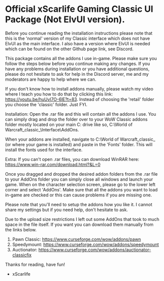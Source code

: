 # Official xScarlife Gaming Classic UI Package (Not ElvUI version).
Before you continue reading the installation instructions please note that this is the 'normal' version of my Classic interface which does not have ElvUI as the main interface. I also have a version where ElvUI is needed which can be found on the other Github page link, see Discord.

This package contains all the addons I use in-game. Please make sure you follow the steps below before you continue making any changes. If you have any problems during installation or you have additional questions, please do not hesitate to ask for help in the Discord server, me and my moderators are happy to help where we can.

If you don't know how to install addons manually, please watch my video where I teach you how to do that by clicking this link: https://youtu.be/huUvI7O-6lE?t=83. Instead of choosing the 'retail' folder you choose the 'classic' folder. Just FYI.

Installation: Open the .rar file and this will contain all the addons I use. You can simply drag and drop the folder over to your WoW Classic addons folder mostly located on your main C: drive like so, C:\World of Warcraft_classic_\Interface\AddOns.

When your addons are installed, navigate to C:\World of Warcraft\_classic_ (or where your game is installed) and paste in the 'Fonts' folder. This will install the fonts used for the interface.

Extra: If you can't open .rar files, you can download WinRAR here: https://www.win-rar.com/download.html?&L=0

Once you dragged and dropped the desired addon folders from the .rar file to your AddOns folder you can simply close all windows and launch your game. When on the character selection screen, please go to the lower left corner and select 'AddOns'. Make sure that all the addons you want to load in-game are checked or this can cause problems if you are missing one.

Please note that you'll need to setup the addons how you like it. I cannot share my settings but if you need help, don't hesitate to ask.

Due to the upload size restrictions I left out some AddOns that took to much space in the file itself. If you want you can download them manually from the links below.

1) Pawn Classic: https://www.curseforge.com/wow/addons/pawn
2) Speedymount: https://www.curseforge.com/wow/addons/speedymount
3) Auctionator: https://www.curseforge.com/wow/addons/auctionator-classicfix

Thanks for reading, have fun!

- xScarlife
